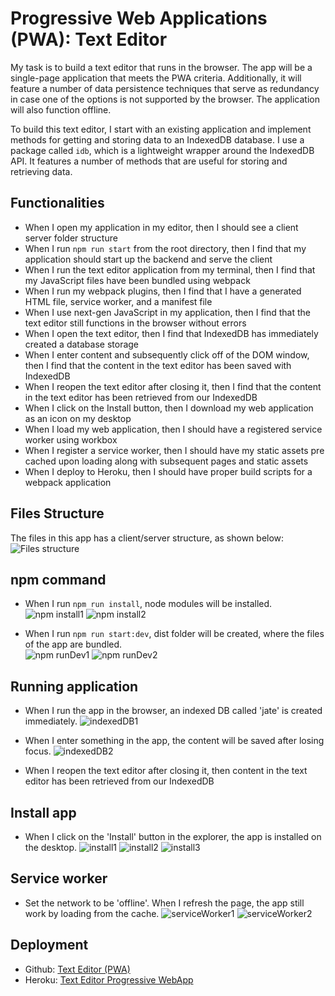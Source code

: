 # Progressive Web Applications (PWA): Text Editor

My task is to build a text editor that runs in the browser. The app will be a single-page application that meets the PWA criteria. Additionally, it will feature a number of data persistence techniques that serve as redundancy in case one of the options is not supported by the browser. The application will also function offline.

To build this text editor, I start with an existing application and implement methods for getting and storing data to an IndexedDB database. I use a package called `idb`, which is a lightweight wrapper around the IndexedDB API. It features a number of methods that are useful for storing and retrieving data.

## Functionalities

- When I open my application in my editor, then I should see a client server folder structure
- When I run `npm run start` from the root directory, then I find that my application should start up the backend and serve the client
- When I run the text editor application from my terminal, then I find that my JavaScript files have been bundled using webpack
- When I run my webpack plugins, then I find that I have a generated HTML file, service worker, and a manifest file
- When I use next-gen JavaScript in my application, then I find that the text editor still functions in the browser without errors
- When I open the text editor, then I find that IndexedDB has immediately created a database storage
- When I enter content and subsequently click off of the DOM window, then I find that the content in the text editor has been saved with IndexedDB
- When I reopen the text editor after closing it, then I find that the content in the text editor has been retrieved from our IndexedDB
- When I click on the Install button, then I download my web application as an icon on my desktop
- When I load my web application, then I should have a registered service worker using workbox
- When I register a service worker, then I should have my static assets pre cached upon loading along with subsequent pages and static assets
- When I deploy to Heroku, then I should have proper build scripts for a webpack application

## Files Structure

The files in this app has a client/server structure, as shown below:\
![Files structure](./screenshots/fileStructure.png)

## npm command

- When I run `npm run install`, node modules will be installed.\
  ![npm install1](./screenshots/npmInstall1.png)
  ![npm install2](./screenshots/npmInstall2.png)

- When I run `npm run start:dev`, dist folder will be created, where the files of the app are bundled.\
  ![npm runDev1](./screenshots/npmRunDev1.png)
  ![npm runDev2](./screenshots/npmRunDev2.png)

## Running application

- When I run the app in the browser, an indexed DB called 'jate' is created immediately.
  ![indexedDB1](./screenshots/indexedDB1.png)

- When I enter something in the app, the content will be saved after losing focus.
  ![indexedDB2](./screenshots/indexedDB2.png)

- When I reopen the text editor after closing it, then content in the text editor has been retrieved from our IndexedDB

## Install app

- When I click on the 'Install' button in the explorer, the app is installed on the desktop.
  ![install1](./screenshots/install1.png)
  ![install2](./screenshots/install2.png)
  ![install3](./screenshots/install3.png)

## Service worker

- Set the network to be 'offline'. When I refresh the page, the app still work by loading from the cache.
  ![serviceWorker1](./screenshots/serviceWorker1.png)
  ![serviceWorker2](./screenshots/serviceWorker2.png)

## Deployment

- Github: [Text Editor (PWA)](https://github.com/cckinwest/Week19-TextEditor-ProgressiveWebApplication)
- Heroku: [Text Editor Progressive WebApp](https://text-editor-progressive-webapp-b38e709de455.herokuapp.com/)
